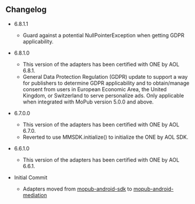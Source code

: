 ## Changelog
  * 6.8.1.1
    * Guard against a potential NullPointerException when getting GDPR applicability.

  * 6.8.1.0
    * This version of the adapters has been certified with ONE by AOL 6.8.1.
    * General Data Protection Regulation (GDPR) update to support a way for publishers to determine GDPR applicability and to obtain/manage consent from users in European Economic Area, the United Kingdom, or Switzerland to serve personalize ads. Only applicable when integrated with MoPub version 5.0.0 and above.

  * 6.7.0.0
    * This version of the adapters has been certified with ONE by AOL 6.7.0.
    * Reverted to use MMSDK.initialize() to initialize the ONE by AOL SDK.

  * 6.6.1.0
    * This version of the adapters has been certified with ONE by AOL 6.6.1.

  * Initial Commit
  	* Adapters moved from [mopub-android-sdk](https://github.com/mopub/mopub-android-sdk) to [mopub-android-mediation](https://github.com/mopub/mopub-android-mediation/)